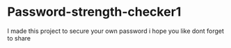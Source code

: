 # Password-strength-checker1
I made this project to secure your own password i hope you like dont forget to share
